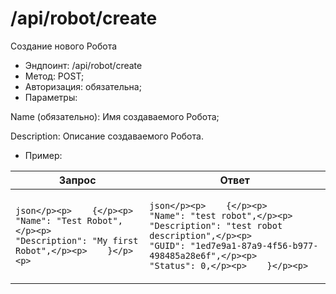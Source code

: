 # /api/robot/create

Создание нового Робота

* Эндпоинт: /api/robot/create
* Метод: POST;
* Авторизация: обязательна;
* Параметры:

Name (обязательно): Имя создаваемого Робота;

Description: Описание создаваемого Робота.

* Пример:

| Запрос                                                                                                                                  | Ответ                                                                                                                                                                                                                                    |
| --------------------------------------------------------------------------------------------------------------------------------------- | ---------------------------------------------------------------------------------------------------------------------------------------------------------------------------------------------------------------------------------------- |
| <p>```json</p><p>    {</p><p>        "Name": "Test Robot",</p><p>        "Description": "My first Robot",</p><p>    }</p><p>    ```</p> | <p>```json</p><p>    {</p><p>        "Name": "test robot",</p><p>        "Description": "test robot description",</p><p>        "GUID": "1ed7e9a1-87a9-4f56-b977-498485a28e6f",</p><p>        "Status": 0,</p><p>    }</p><p>    ```</p> |
